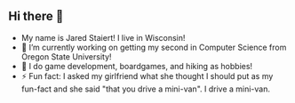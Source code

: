 ## Hi there 👋

- My name is Jared Staiert! I live in Wisconsin!
- 🔭 I’m currently working on getting my second in Computer Science from Oregon State University!
- 🌱 I do game development, boardgames, and hiking as hobbies!
- ⚡ Fun fact: I asked my girlfriend what she thought I should put as my fun-fact and she said "that you drive a mini-van".  I drive a mini-van.

